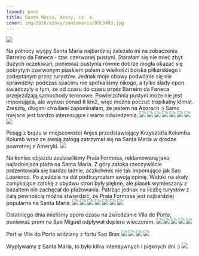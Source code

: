```yaml
---
layout: post
title: Santa Maria, Azory, cz. 4.
cover: img/2016/azory/santamaria/DSC0493.jpg
---
```

<img src="/img/2016/azory/santamaria/DSC0493.jpg">

Na północy wyspy Santa Maria najbardziej zależało mi na zobaczeniu Barreiro da Faneca - tzw. czerwonej pustyni. Starałam się nie mieć zbyt dużych oczekiwań, ponieważ pustynia równie dobrze mogła okazać się pokrytym czerwonym piaskiem polem o wielkości boiska piłkarskiego i zadeptanym przez turystów. Jednak moje obawy podwójnie się nie sprawdziły: podczas spaceru nie spotkaliśmy nikogo, a tylko ślady opon świadczyly o tym, że od czasu do czasu przez Barreiro da Faneca przejeżdżają samochody terenowe. Powierzchnia pustyni może nie jest imponująca, ale wynosi ponad 8 km2, więc można poczuć tropikalny klimat. Zresztą, długimi chwilami zapominałam, że jestem na Azorach :) Samo miejsce jest bardzo interesujące i warte odwiedzenia.
<img src="/img/2016/azory/santamaria/DSC0421.jpg">
<img src="/img/2016/azory/santamaria/DSC0435.jpg">
<img src="/img/2016/azory/santamaria/DSC0445.jpg">
<img src="/img/2016/azory/santamaria/DSC0457.jpg">
<img src="/img/2016/azory/santamaria/DSC0459.jpg">
<img src="/img/2016/azory/santamaria/DSC0463.jpg">
<img src="/img/2016/azory/santamaria/DSC0477.jpg">
<img src="/img/2016/azory/santamaria/DSC0423.jpg">

Posąg z brązu w miejscowości Anjos przedstawiający Krzysztofa Kolumba. Kolumb wraz ze swoją załogą zatrzymał się na Santa Maria w drodze powrotnej z Ameryki.
<img src="/img/2016/azory/santamaria/DSC0487.jpg">

Na koniec objazdu zostawiliśmy Praia Formosa, reklamowaną jako najładniejsza plaża na Santa Maria. Z góry zatoka rzeczywiście prezentowała się bardzo ładnie, aczkolwiek nie tak imponująco jak Sao Lourenco. Po zjeździe na dół podtrzymałam swoją opinię. Widoki na skały zamykające zatokę z obydwu stron były piękne, ale piasek wymieszany z bazaltem nie zachęcał do plażowania. Patrząc jednak na liczbę turystów z całą pewnością można stwierdzić, że Praia Formosa jest najbardziej popularna na Santa Maria.
<img src="/img/2016/azory/santamaria/DSC0490.jpg">
<img src="/img/2016/azory/santamaria/DSC0501.jpg">
<img src="/img/2016/azory/santamaria/DSC0509.jpg">
<img src="/img/2016/azory/santamaria/DSC0511.jpg">
<img src="/img/2016/azory/santamaria/DSC0519.jpg">
<img src="/img/2016/azory/santamaria/DSC0535.jpg">
<img src="/img/2016/azory/santamaria/DSC0545.jpg">

Ostatniego dnia mieliśmy sporo czasu na zwiedzanie Vila do Porto, ponieważ prom na Sao Miguel odpływał dopiero wieczorem.
<img src="/img/2016/azory/santamaria/DSC0547.jpg">
<img src="/img/2016/azory/santamaria/DSC0551.jpg">
<img src="/img/2016/azory/santamaria/DSC0564.jpg">
<img src="/img/2016/azory/santamaria/DSC0566.jpg">
<img src="/img/2016/azory/santamaria/DSC0569.jpg">

Port w Vila do Porto widziany z fortu Sao Bras
<img src="/img/2016/azory/santamaria/DSC0572.jpg">
<img src="/img/2016/azory/santamaria/DSC0573.jpg">
<img src="/img/2016/azory/santamaria/DSC0585.jpg">
<img src="/img/2016/azory/santamaria/DSC0587.jpg">

Wypływamy z Santa Maria, to było kilka intensywnych i pięknych dni :)
<img src="/img/2016/azory/santamaria/DSC0634.jpg">

<div class="fb-comments" data-href="http://emilkape.github.io/Santa-Maria4-2016" data-numposts="5" data-width="100%"></div>
